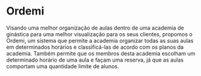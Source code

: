 # Ordemi
Visando uma melhor organização de aulas dentro de uma academia de ginástica para uma melhor visualização para os seus clientes, propomos o Ordemi, um sistema que permite a academia organizar todas as suas aulas em determinados horários e classificá-las de acordo com os  planos da academia. Também permite que os membros desta academia escolham um determinado horário de uma aula e façam uma reserva, já que as aulas comportam uma quantidade limite de alunos.
